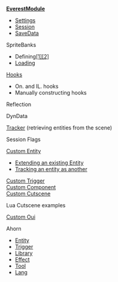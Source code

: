[**EverestModule**](./ExampleModule.cs)
- [Settings](./ExampleModuleSettings.cs)
- [Session](./ExampleModuleSession.cs)
- [SaveData](./ExampleModuleSaveData.cs)

SpriteBanks
- Defining[[1]](./Graphics/Sprites_Example.xml)[[2]](./Graphics/ExampleMod/ExampleSprites.xml)
- [Loading](./ExampleModule.cs)

[Hooks](./Examples/Hooks.cs)
- On. and IL. hooks
- Manually constructing hooks

Reflection

DynData

[Tracker](./Examples/Tracker.cs) (retrieving entities from the scene)

Session Flags

[Custom Entity](./Examples/Entity.cs)  
- [Extending an existing Entity](./Examples/ExtendingVanilla.cs)
- [Tracking an entity as another](./Examples/ExtendingVanilla.cs)

[Custom Trigger](./Examples/Trigger.cs)  
[Custom Component](./Examples/Component.cs)  
[Custom Cutscene](./Examples/Cutscene.cs)  

Lua Cutscene examples

[Custom Oui](./Examples/Oui.cs)

Ahorn
- [Entity](./Ahorn/entities/exampleEntity.jl)
- [Trigger](./Ahorn/triggers/exampleTrigger.jl)
- [Library](./Ahorn/libraries/exampleLibrary.jl)
- [Effect](./Ahorn/effects/exampleEffect.jl)
- [Tool](./Ahorn/tools/exampleTool.jl)
- [Lang](./Ahorn/lang/en_gb.lang)

